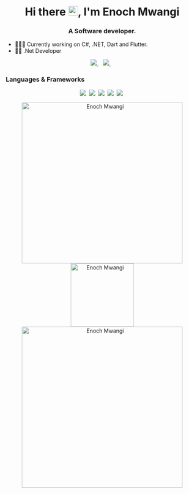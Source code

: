 <h1 align="center">Hi there <img src="https://media.giphy.com/media/hvRJCLFzcasrR4ia7z/giphy.gif" width="25px">, I'm Enoch Mwangi</h1>

<h3 align="center">A Software developer.</h3>

- 👨🏾‍💻 Currently working on C#, .NET, Dart and Flutter.
- ✌🏾 .Net Developer
  
<p align="center">
 <a href="https://twitter.com/enoch_mwangi">
    <img src="https://img.shields.io/badge/Twitter-1DA1F2?style=for-the-badge&logo=twitter&logoColor=white" />
  </a>&nbsp;&nbsp;
 <a href="https://www.linkedin.com/in/enochmwangi/">
    <img src="https://img.shields.io/badge/linkedin-%230077B5.svg?&style=for-the-badge&logo=linkedin&logoColor=white" />
  </a>&nbsp;&nbsp;
 </p>

### Languages & Frameworks

 <p align="center">
   <img  src="https://img.shields.io/badge/c%23-%23239120.svg?style=for-the-badge&logo=c-sharp&logoColor=white">&nbsp;
   <img  src="https://img.shields.io/badge/.NET-5C2D91?style=for-the-badge&logo=.net&logoColor=white">&nbsp;
   <img src="https://img.shields.io/badge/blazor-%235C2D91.svg?style=for-the-badge&logo=blazor&logoColor=white">&nbsp;
   <img  src="https://img.shields.io/badge/Flutter-%2302569B.svg?style=for-the-badge&logo=Flutter&logoColor=white">&nbsp;
   <img  src="https://img.shields.io/badge/dart-%230175C2.svg?style=for-the-badge&logo=dart&logoColor=white">&nbsp;
</p>

<p align="center">
    <img src="https://github-readme-stats-iamenoch.vercel.app/api?username=IamEnoch&count_private=true&show_icons=true&theme=dark" alt="Enoch Mwangi" width="420"/>
    <img src="https://github-readme-stats-iamenoch.vercel.app/api/top-langs/?username=IamEnoch&hide=html&langs_count=8&layout=compact&theme=dark" alt="Enoch Mwangi" height="165" />
  <img src="https://github-readme-stats-iamenoch.vercel.app/api/wakatime?username=Bifrost&theme=dark&langs_count=7" alt="Enoch Mwangi" width="420"/>
 </p>
